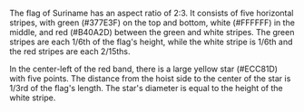 The flag of Suriname has an aspect ratio of 2:3. It consists of five horizontal stripes, with green (#377E3F) on the top and bottom, white (#FFFFFF) in the middle, and red (#B40A2D) between the green and white stripes. The green stripes are each 1/6th of the flag's height, while the white stripe is 1/6th and the red stripes are each 2/15ths.

In the center-left of the red band, there is a large yellow star (#ECC81D) with five points. The distance from the hoist side to the center of the star is 1/3rd of the flag's length. The star's diameter is equal to the height of the white stripe.